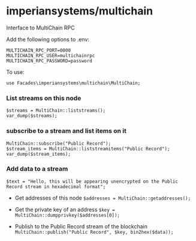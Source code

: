 # imperiansystems/multichain
Interface to MultiChain RPC

Add the following options to .env:

````
MULTICHAIN_RPC_PORT=0000
MULTICHAIN_RPC_USER=multichainrpc
MULTICHAIN_RPC_PASSWORD=password
````

To use:

````
use Facades\imperiansystems\multichain\MultiChain;
````

### List streams on this node
````
$streams = MultiChain::liststreams();
var_dump($streams);
````

### subscribe to a stream and list items on it 
````
MultiChain::subscribe("Public Record");
$stream_items = MultiChain::liststreamitems("Public Record");
var_dump($stream_items);
````

### Add data to a stream

````$text = "Hello, this will be appearing unencrypted on the Public Record stream in hexadecimal format";````

* Get addresses of this node
````$addresses = MultiChain::getaddresses();````

* Get the private key of an address
````$key = MultiChain::dumpprivkey($addresses[0]);````

* Publish to the Public Record stream of the blockchain
````MultiChain::publish("Public Record", $key, bin2hex($data));````
